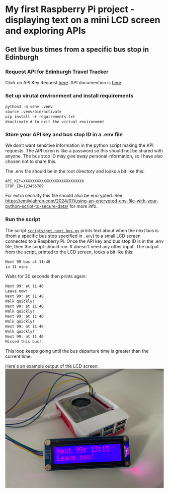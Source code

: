 # My first Raspberry Pi project - displaying text on a mini LCD screen and exploring APIs

## Get live bus times from a specific bus stop in Edinburgh

### Request API for Edinburgh Travel Tracker

Click on API Key Request [here](https://www.edinburghtraveltracker.com/#/liveDepartures).
API documention is [here](https://tfe-opendata.readme.io/docs/).


### Set up virutal environment and install requirements

```
python3 -m venv .venv
source .venv/bin/activate
pip install -r requirements.txt
deactivate # to exit the virtual environment
```

### Store your API key and bus stop ID in a .env file

We don't want sensitive information in the python script making the API requests.
The API token is like a password so this should not be shared with anyone.
The bus stop ID may give away personal information, so I have also chosen not to share this.

The .env file should be in the root directory and looks a bit like this:
```
API_KEY=XXXXXXXXXXXXXXXXXXXXXXXXXXX
STOP_ID=123456789
```

For extra secruity this file should also be encrypted. See: https://emilylahren.com/2024/07/using-an-encrypted-env-file-with-your-python-script-to-secure-data/ for more info.

### Run the script
The script [`scripts/get_next_bus.py`](scripts/get_next_bus.py) prints text about when the next bus is (from a specific bus stop specified in `.env`) to a small LCD screen connected to a Raspberry Pi.
Once the API key and bus stop ID is in the .env file, then the script should run. It doesn't need any other input.
The output from the script, printed to the LCD screen, looks a bit like this:
```
Next 99 bus at 11:40
in 11 mins
```
Waits for 30 seconds then prints again:
```
Next 99: at 11:40
Leave now!
Next 99: at 11:40
Walk quickly!
Next 99: at 11:40
Walk quickly!
Next 99: at 11:40
Walk quickly!
Next 99: at 11:40
Walk quickly!
Next 99: at 11:40
Missed this bus!
```
This loop keeps going until the bus departure time is greater than the current time.

Here's an example output of the LCD screen:
![](images/lcd_screen_example.jpeg)
